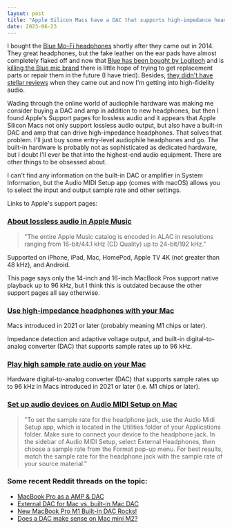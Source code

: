 ```yaml
---
layout: post
title: "Apple Silicon Macs have a DAC that supports high-impedance headphones"
date: 2023-06-23
---
```


I bought the [Blue Mo-Fi headphones](https://www.soundguys.com/blue-mo-fi-review-2654/) shortly after they came out in 2014.
They great headphones, but the fake leather on the ear pads have almost completely flaked off and now
that [Blue has been bought by Logitech](https://www.theverge.com/circuitbreaker/2018/7/30/17633144/logitech-acquires-blue-microphones-announcement) and is [killing the Blue mic brand](https://www.theverge.com/2023/6/8/23589618/logitech-blue-now-yeti-astro-merge-logitech-g-brands) there is little hope of trying to get replacement parts or repair them in the future (I have tried).
Besides, [they didn't have stellar reviews](https://marco.org/headphones-closed-portable) when they came out and now I'm getting into high-fidelity audio.

Wading through the online world of audiophile hardware was making me consider buying a DAC and amp in addition to new headphones, but then I found Apple's Support pages for lossless audio and it appears that Apple Silicon Macs not only support lossless audio output, but also have a built-in DAC and amp that can drive high-impedance headphones. That solves that problem. I'll just buy some entry-level audiophile headphones and go.
The built-in hardware is probably not as sophisticated as dedicated hardware, but I doubt I'll ever be that into the highest-end audio equipment. There are other things to be obsessed about.

I can't find any information on the built-in DAC or amplifier in System Information, but the
Audio MIDI Setup app (comes with macOS) allows you to select the input and output sample rate and other settings.

Links to Apple's support pages:

### [About lossless audio in Apple Music](https://support.apple.com/en-us/HT212183)

>"The entire Apple Music catalog is encoded in ALAC in resolutions ranging from 16-bit/44.1 kHz (CD Quality) up to 24-bit/192 kHz."

Supported on iPhone, iPad, Mac, HomePod, Apple TV 4K (not greater than 48 kHz), and Android.

This page says only the 14-inch and 16-inch MacBook Pros support native playback up to 96 kHz, but
I think this is outdated because the other support pages all say otherwise.


### [Use high-impedance headphones with your Mac](https://support.apple.com/en-us/HT212856)

Macs introduced in 2021 or later (probably meaning M1 chips or later).

Impedance detection and adaptive voltage output, and built-in digital-to-analog converter (DAC) that supports sample rates up to 96 kHz.


### [Play high sample rate audio on your Mac](https://support.apple.com/en-us/HT212854)

Hardware digital-to-analog converter (DAC) that supports sample rates up to 96 kHz in Macs introduced in 2021 or later (i.e. M1 chips or later).


### [Set up audio devices on Audio MIDI Setup on Mac](https://support.apple.com/guide/audio-midi-setup/set-up-audio-devices-ams59f301fda/mac)

>"To set the sample rate for the headphone jack, use the Audio Midi Setup app, which is located in the Utilities folder of your Applications folder. Make sure to connect your device to the headphone jack. In the sidebar of Audio MIDI Setup, select External Headphones, then choose a sample rate from the Format pop-up menu. For best results, match the sample rate for the headphone jack with the sample rate of your source material."


### Some recent Reddit threads on the topic:

- [MacBook Pro as a AMP & DAC](https://www.reddit.com/r/headphones/comments/10vhk76/macbook_pro_as_a_amp_dac/)
- [External DAC for Mac vs. built-in Mac DAC](https://www.reddit.com/r/BudgetAudiophile/comments/11do0mx/external_dac_for_mac_vs_builtin_mac_dac/)
- [New MacBook Pro M1 Built-in DAC Rocks!](https://www.reddit.com/r/apple/comments/r5lvmo/new_macbook_pro_m1_builtin_dac_rocks/)
- [Does a DAC make sense on Mac mini M2?](https://www.reddit.com/r/headphones/comments/11s18mz/does_a_dac_make_sense_on_mac_mini_m2/)


